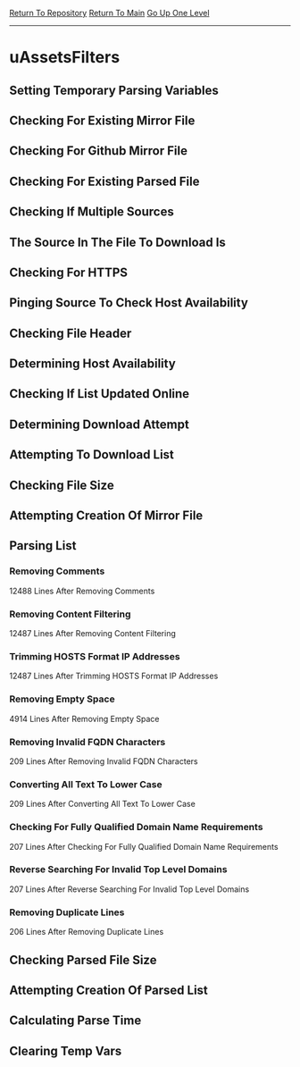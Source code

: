 [Return To Repository](https://github.com/deathbybandaid/piholeparser/)
[Return To Main](https://github.com/deathbybandaid/piholeparser/blob/master/RecentRunLogs/Mainlog.md)
[Go Up One Level](https://github.com/deathbybandaid/piholeparser/blob/master/RecentRunLogs/TopLevelScripts/30-Processing-External-Blacklists.md)
____________________________________
# uAssetsFilters
## Setting Temporary Parsing Variables
## Checking For Existing Mirror File
## Checking For Github Mirror File
## Checking For Existing Parsed File
## Checking If Multiple Sources
## The Source In The File To Download Is
## Checking For HTTPS
## Pinging Source To Check Host Availability
## Checking File Header
## Determining Host Availability
## Checking If List Updated Online
## Determining Download Attempt
## Attempting To Download List
## Checking File Size
## Attempting Creation Of Mirror File
## Parsing List
### Removing Comments
12488 Lines After Removing Comments
### Removing Content Filtering
12487 Lines After Removing Content Filtering
### Trimming HOSTS Format IP Addresses
12487 Lines After Trimming HOSTS Format IP Addresses
### Removing Empty Space
4914 Lines After Removing Empty Space
### Removing Invalid FQDN Characters
209 Lines After Removing Invalid FQDN Characters
### Converting All Text To Lower Case
209 Lines After Converting All Text To Lower Case
### Checking For Fully Qualified Domain Name Requirements
207 Lines After Checking For Fully Qualified Domain Name Requirements
### Reverse Searching For Invalid Top Level Domains
207 Lines After Reverse Searching For Invalid Top Level Domains
### Removing Duplicate Lines
206 Lines After Removing Duplicate Lines
## Checking Parsed File Size
## Attempting Creation Of Parsed List
## Calculating Parse Time
## Clearing Temp Vars
